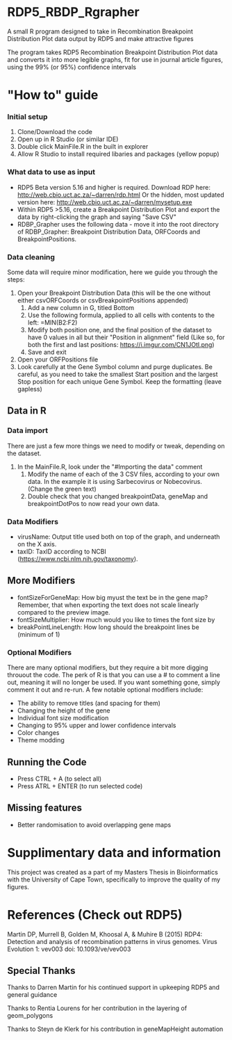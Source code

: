 # RDP5_RBDP_Rgrapher
A small R program designed to take in Recombination Breakpoint Distribution Plot data output by RDP5 and make attractive figures

The program takes RDP5 Recombination Breakpoint Distribution Plot data and converts it into more legible graphs, fit for use in journal article figures, using the 99% (or 95%) confidence intervals

# "How to" guide
### Initial setup
1. Clone/Download the code
2. Open up in R Studio (or similar IDE)
3. Double click MainFile.R in the built in explorer
4. Allow R Studio to install required libaries and packages (yellow popup)

### What data to use as input
* RDP5 Beta version 5.16 and higher is required. Download RDP here: http://web.cbio.uct.ac.za/~darren/rdp.html Or the hidden, most updated version here: http://web.cbio.uct.ac.za/~darren/mysetup.exe 
* Within RDP5 >5.16, create a Breakpoint Distribution Plot and export the data by right-clicking the graph and saying "Save CSV"
* RDBP_Grapher uses the following data - move it into the root directory of RDBP_Grapher: Breakpoint Distribution Data, ORFCoords and BreakpointPositions.
### Data cleaning
Some data will require minor modification, here we guide you through the steps:
1. Open your Breakpoint Distribution Data (this will be the one without either csvORFCoords or csvBreakpointPositions appended)
   1. Add a new column in G, titled Bottom
   2. Use the following formula, applied to all cells with contents to the left: =MIN(B2:F2)
   3. Modify both position one, and the final position of the dataset to have 0 values in all but their "Position in alignment" field (Like so, for both the first and last positions: https://i.imgur.com/CN1JOtl.png)
   4. Save and exit
 2. Open your ORFPositions file
   1. Look carefully at the Gene Symbol column and purge duplicates. Be careful, as you need to take the smallest Start position and the largest Stop position for each unique Gene Symbol. Keep the formatting (leave gapless)
  
## Data in R
### Data import
There are just a few more things we need to modify or tweak, depending on the dataset. 
1. In the MainFile.R, look under the "#Importing the data" comment
   1. Modify the name of each of the 3 CSV files, according to your own data. In the example it is using Sarbecovirus or Nobecovirus. (Change the green text)
   2. Double check that you changed breakpointData, geneMap and breakpointDotPos to now read your own data.

### Data Modifiers
* virusName: Output title used both on top of the graph, and underneath on the X axis.
* taxID: TaxID according to NCBI (https://www.ncbi.nlm.nih.gov/taxonomy).
## More Modifiers
* fontSizeForGeneMap: How big myust the text be in the gene map? Remember, that when exporting the text does not scale linearly compared to the preview image.
* fontSizeMultiplier: How much would you like to times the font size by
* breakPointLineLength: How long should the breakpoint lines be (minimum of 1)

### Optional Modifiers
There are many optional modifiers, but they require a bit more digging throuout the code. The perk of R is that you can use a # to comment a line out, meaning it will no longer be used. If you want something gone, simply comment it out and re-run.
A few notable optional modifiers include:
* The ability to remove titles (and spacing for them)
* Changing the height of the gene 
* Individual font size modification
* Changing to 95% upper and lower confidence intervals
* Color changes
* Theme modding

## Running the Code
* Press CTRL + A (to select all)
* Press ATRL + ENTER (to run selected code)

## Missing features
* Better randomisation to avoid overlapping gene maps

# Supplimentary data and information
This project was created as a part of my Masters Thesis in Bioinformatics with the University of Cape Town, specifically to improve the quality of my figures.


# References (Check out RDP5)
Martin DP, Murrell B, Golden M, Khoosal A, & Muhire B (2015) RDP4: Detection and analysis of recombination patterns in virus genomes. Virus Evolution 1: vev003 doi: 10.1093/ve/vev003

## Special Thanks
Thanks to Darren Martin for his continued support in upkeeping RDP5 and general guidance

Thanks to Rentia Lourens for her contribution in the layering of geom_polygons

Thanks to Steyn de Klerk for his contribution in geneMapHeight automation
